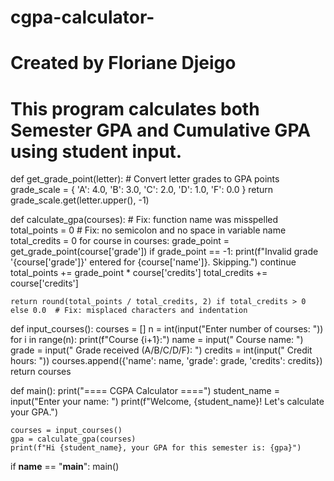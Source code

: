 # cgpa-calculator-
# Created by Floriane Djeigo
# This program calculates both Semester GPA and Cumulative GPA using student input.

def get_grade_point(letter):
    # Convert letter grades to GPA points
    grade_scale = {
        'A': 4.0,
        'B': 3.0,
        'C': 2.0,
        'D': 1.0,
        'F': 0.0
    }
    return grade_scale.get(letter.upper(), -1)


def calculate_gpa(courses):  # Fix: function name was misspelled
    total_points = 0  # Fix: no semicolon and no space in variable name
    total_credits = 0
    for course in courses:
        grade_point = get_grade_point(course['grade'])
        if grade_point == -1:
            print(f"Invalid grade '{course['grade']}' entered for {course['name']}. Skipping.")
            continue
        total_points += grade_point * course['credits']
        total_credits += course['credits']
    
    return round(total_points / total_credits, 2) if total_credits > 0 else 0.0  # Fix: misplaced characters and indentation


def input_courses():
    courses = []
    n = int(input("Enter number of courses: "))
    for i in range(n):
        print(f"Course {i+1}:")
        name = input("  Course name: ")
        grade = input("  Grade received (A/B/C/D/F): ")
        credits = int(input("  Credit hours: "))
        courses.append({'name': name, 'grade': grade, 'credits': credits})
    return courses


def main():
    print("==== CGPA Calculator ====")
    student_name = input("Enter your name: ")
    print(f"Welcome, {student_name}! Let's calculate your GPA.")

    courses = input_courses()
    gpa = calculate_gpa(courses)
    print(f"Hi {student_name}, your GPA for this semester is: {gpa}")


if __name__ == "__main__":
    main()
